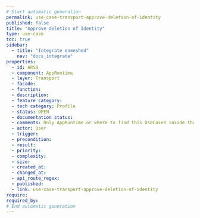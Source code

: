 ```yaml
---
# Start automatic generation
permalink: use-case-transport-approve-deletion-of-identity
published: false
title: "Approve deletion of Identity"
type: use-case
toc: true
sidebar:
  - title: "Integrate enmeshed"
    nav: "docs_integrate"
properties:
  - id: ARS9
  - component: AppRuntime
  - layer: Transport
  - facade:
  - function:
  - description:
  - feature category:
  - tech category: Profile
  - status: OPEN
  - documentation status:
  - comments: Only AppRuntime or where to find this UseCases inside the Runtime (Connector also needs to remove its Identity)
  - actor: User
  - trigger:
  - precondition:
  - result:
  - priority:
  - complexity:
  - size:
  - created_at:
  - changed_at:
  - api_route_regex:
  - published:
  - link: use-case-transport-approve-deletion-of-identity
require:
required_by:
# End automatic generation
---
```

